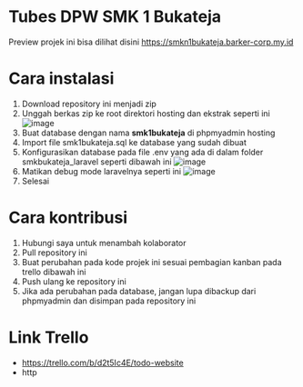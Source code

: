 # Tubes DPW SMK 1 Bukateja
Preview projek ini bisa dilihat disini https://smkn1bukateja.barker-corp.my.id
# Cara instalasi
1. Download repository ini menjadi zip 
2. Unggah berkas zip ke root direktori hosting dan ekstrak seperti ini
    ![image](https://user-images.githubusercontent.com/62453385/149340501-4ea7e5fa-95d1-450b-b5ba-f35dd74dd15d.png)
3. Buat database dengan nama <b>smk1bukateja</b> di phpmyadmin hosting
4. Import file smk1bukateja.sql ke database yang sudah dibuat
5. Konfigurasikan database pada file .env yang ada di dalam folder smkbukateja_laravel seperti dibawah ini
    ![image](https://user-images.githubusercontent.com/62453385/149340767-e16fa511-9bf0-46db-af43-46efb6a0fb3f.png)
6. Matikan debug mode laravelnya seperti ini
    ![image](https://user-images.githubusercontent.com/62453385/149340877-47e1eac6-2ffe-47e1-b424-1d7c372e1a98.png)
7. Selesai

# Cara kontribusi
1. Hubungi saya untuk menambah kolaborator
2. Pull repository ini
3. Buat perubahan pada kode projek ini sesuai pembagian kanban pada trello dibawah ini
4. Push ulang ke repository ini
5. Jika ada perubahan pada database, jangan lupa dibackup dari phpmyadmin dan disimpan pada repository ini

# Link Trello
- https://trello.com/b/d2t5Ic4E/todo-website
- http
